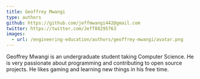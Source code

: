 ```yaml
---
title: Geoffrey Mwangi
type: authors
github: https://github.com/jeffmwangi442@gmail.com
twitter: https://twitter.com/Jeff88295763
images:
  - url: /engineering-education/authors/geoffrey-mwangi/avatar.png 
---
```

Geoffrey Mwangi is an undergraduate student taking Computer Science. He is very passionate about programming and contributing to open source projects. He likes gaming and learning new things in his free time.